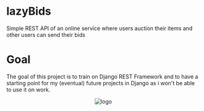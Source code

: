 # lazyBids
Simple REST API of an online service where users auction their items and other users can send their bids

# Goal
The goal of this project is to train on Django REST Framework and to have a starting point for my (eventual) future projects in Django as i won't be able to use it on work.

<p align="center">
  <img src="https://www.django-rest-framework.org/img/logo.png" alt="logo"/>
</p>
